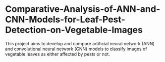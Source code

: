 # Comparative-Analysis-of-ANN-and-CNN-Models-for-Leaf-Pest-Detection-on-Vegetable-Images
This project aims to develop and compare artificial neural network (ANN) and convolutional neural network (CNN) models to classify images of vegetable leaves as either affected by pests or not.
